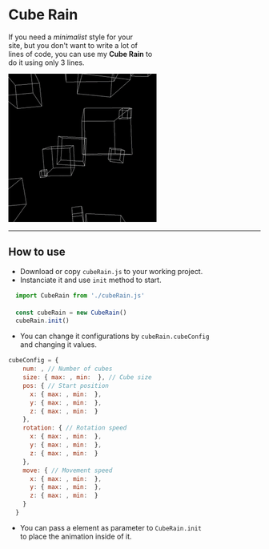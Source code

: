 # Cube Rain

If you need a _minimalist_ style for your  
site, but you don't want to write a lot of  
lines of code, you can use my **Cube Rain** to  
do it using only 3 lines.  

<img src='./cubes.gif'>

---

## How to use

- Download or copy `cubeRain.js` to your working project.
- Instanciate it and use `init` method to start.
``` js
  import CubeRain from './cubeRain.js'

  const cubeRain = new CubeRain()
  cubeRain.init()
```
- You can change it configurations by `cubeRain.cubeConfig`  
and changing it values.
``` js
cubeConfig = {
    num: , // Number of cubes
    size: { max: , min:  }, // Cube size
    pos: { // Start position
      x: { max: , min:  },
      y: { max: , min:  },
      z: { max: , min:  }
    },
    rotation: { // Rotation speed
      x: { max: , min:  },
      y: { max: , min:  },
      z: { max: , min:  }
    },
    move: { // Movement speed
      x: { max: , min:  },
      y: { max: , min:  },
      z: { max: , min:  }
    }
  }
```
- You can pass a element as parameter to `CubeRain.init`  
to place the animation inside of it.
